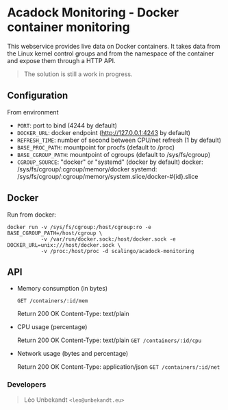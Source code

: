 Acadock Monitoring - Docker container monitoring
================================================

This webservice provides live data on Docker containers. It takes
data from the Linux kernel control groups and from the namespace of
the container and expose them through a HTTP API.

> The solution is still a work in progress.

Configuration
-------------

From environment

* `PORT`: port to bind (4244 by default)
* `DOCKER_URL`: docker endpoint (http://127.0.0.1:4243 by default)
* `REFRESH_TIME`: number of second between CPU/net refresh (1 by default)
* `BASE_PROC_PATH`: mountpoint for procfs (default to /proc)
* `BASE_CGROUP_PATH`: mountpoint of cgroups (default to /sys/fs/cgroup)
* `CGROUP_SOURCE`: "docker" or "systemd" (docker by default)
  docker:  /sys/fs/cgroup/:cgroup/memory/docker
  systemd: /sys/fs/cgroup/:cgroup/memory/system.slice/docker-#{id}.slice

Docker
------

Run from docker:

```
docker run -v /sys/fs/cgroup:/host/cgroup:ro -e BASE_CGROUP_PATH=/host/cgroup \
           -v /var/run/docker.sock:/host/docker.sock -e DOCKER_URL=unix:///host/docker.sock \
           -v /proc:/host/proc -d scalingo/acadock-monitoring
```

API
---

* Memory consumption (in bytes)

    `GET /containers/:id/mem`

    Return 200 OK
    Content-Type: text/plain

* CPU usage (percentage)

    Return 200 OK
    Content-Type: text/plain
    `GET /containers/:id/cpu`

* Network usage (bytes and percentage)

    Return 200 OK
    Content-Type: application/json
    `GET /containers/:id/net`

### Developers

> Léo Unbekandt `<leo@unbekandt.eu>`
